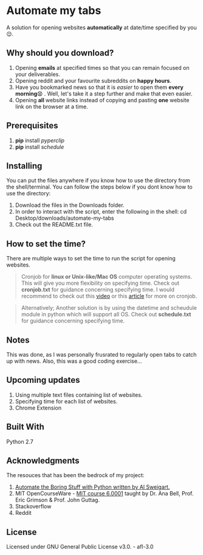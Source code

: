 # Automate my tabs

A solution for opening websites __automatically__ at date/time specified by you :relieved:.

## Why should you download?
1. Opening __emails__ at specified times so that you can remain focused on your deliverables. 
2. Opening reddit and your favourite subreddits on __happy hours__.
3. Have you bookmarked news so that it is *easier* to open them __every morning__:anguished: . Well, let's take it a step further and make that even easier.
4. Opening __all__ website links instead of copying and pasting __one__ website link on the browser at a time.

## Prerequisites
1. __pip__ install _pyperclip_
2. __pip__ install _schedule_

## Installing
You can put the files anywhere if you know how to use the directory from the shell/terminal.
You can follow the steps below if you dont know how to use the directory:
1. Download the files in the Downloads folder.
2. In order to interact with the script, enter the following in the shell: cd Desktop/downloads/automate-my-tabs
3. Check out the README.txt file.

## How to set the time?
There are multiple ways to set the time to run the script for opening websites.

> Cronjob for __linux or Unix-like/Mac OS__ computer operating systems.
> This will give you more flexibility on specifying time. 
> Check out __cronjob.txt__ for guidance concerning specifying time. 
> I would recommend to check out this [video](https://www.youtube.com/watch?v=QZJ1drMQz1A) or this [article](https://stackabuse.com/scheduling-jobs-with-python-crontab/) for more on cronjob.

> Alternatively; Another solution is by using the datetime and scheudule module in python which will support all OS. 
> Check out __schedule.txt__ for guidance concerning specifying time.

## Notes
This was done, as I was personally frusrated to regularly open tabs to catch up with news. Also, this was a good coding exercise...

## Upcoming updates
1. Using multiple text files containing list of websites.
2. Specifying time for each list of websites.
3. Chrome Extension

## Built With
Python 2.7

## Acknowledgments
The resouces that has been the bedrock of my project:

1. [Automate the Boring Stuff with Python written by Al Sweigart.](https://automatetheboringstuff.com/)
2. MIT OpenCourseWare - [MIT course 6.0001](https://ocw.mit.edu/courses/electrical-engineering-and-computer-science/6-0001-introduction-to-computer-science-and-programming-in-python-fall-2016/) taught by Dr. Ana Bell, Prof. Eric Grimson & Prof. John Guttag.
3. Stackoverflow
4. Reddit

## License
Licensed under GNU General Public License v3.0. - afl-3.0
